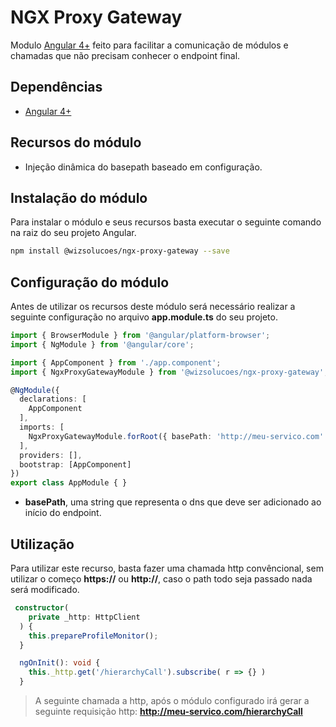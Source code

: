 # NGX Proxy Gateway

Modulo [Angular 4+](https://angular.io/) feito para facilitar a comunicação de módulos e chamadas que não precisam conhecer o endpoint final.

## Dependências

* [Angular 4+](https://angular.io/)

## Recursos do módulo

* Injeção dinâmica do basepath baseado em configuração.


## Instalação do módulo

Para instalar o módulo e seus recursos basta executar o seguinte comando na raiz do seu projeto Angular.

```bash
npm install @wizsolucoes/ngx-proxy-gateway --save
```

## Configuração do módulo

Antes de utilizar os recursos deste módulo será necessário realizar a seguinte configuração no arquivo **app.module.ts** do seu projeto.

```ts
import { BrowserModule } from '@angular/platform-browser';
import { NgModule } from '@angular/core';

import { AppComponent } from './app.component';
import { NgxProxyGatewayModule } from '@wizsolucoes/ngx-proxy-gateway';

@NgModule({
  declarations: [
    AppComponent
  ],
  imports: [
    NgxProxyGatewayModule.forRoot({ basePath: 'http://meu-servico.com' }),
  ],
  providers: [],
  bootstrap: [AppComponent]
})
export class AppModule { }
```

* **basePath**, uma string que representa o dns que deve ser adicionado ao início do endpoint.

## Utilização

Para utilizar este recurso, basta fazer uma chamada http convêncional, sem utilizar o começo **https://** ou **http://**, caso o path todo seja passado nada será modificado.

```ts
 constructor(    
    private _http: HttpClient
  ) {
    this.prepareProfileMonitor();
  }

  ngOnInit(): void {
    this._http.get('/hierarchyCall').subscribe( r => {} )
  }
```

> A seguinte chamada a http, após o módulo configurado irá gerar a seguinte requisição http: **http://meu-servico.com/hierarchyCall**